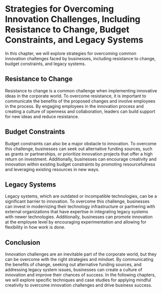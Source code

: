 # Strategies for Overcoming Innovation Challenges, Including Resistance to Change, Budget Constraints, and Legacy Systems

In this chapter, we will explore strategies for overcoming common innovation challenges faced by businesses, including resistance to change, budget constraints, and legacy systems.

Resistance to Change
--------------------

Resistance to change is a common challenge when implementing innovative ideas in the corporate world. To overcome resistance, it is important to communicate the benefits of the proposed changes and involve employees in the process. By engaging employees in the innovation process and creating a culture of openness and collaboration, leaders can build support for new ideas and reduce resistance.

Budget Constraints
------------------

Budget constraints can also be a major obstacle to innovation. To overcome this challenge, businesses can seek out alternative funding sources, such as grants or partnerships, or prioritize innovation projects that offer a high return on investment. Additionally, businesses can encourage creativity and innovation within existing budget constraints by promoting resourcefulness and leveraging existing resources in new ways.

Legacy Systems
--------------

Legacy systems, which are outdated or incompatible technologies, can be a significant barrier to innovation. To overcome this challenge, businesses can invest in modernizing their technology infrastructure or partnering with external organizations that have expertise in integrating legacy systems with newer technologies. Additionally, businesses can promote innovation at the employee level by encouraging experimentation and allowing for flexibility in how work is done.

Conclusion
----------

Innovation challenges are an inevitable part of the corporate world, but they can be overcome with the right strategies and mindset. By communicating the benefits of change, seeking out alternative funding sources, and addressing legacy system issues, businesses can create a culture of innovation and improve their chances of success. In the following chapters, we will explore specific techniques and case studies for applying mindful creativity to overcome innovation challenges and drive business success.


